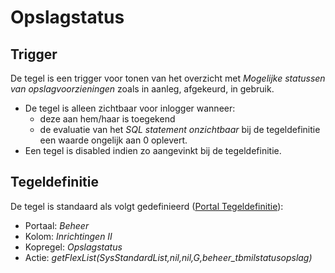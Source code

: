# Opslagstatus

## Trigger

De tegel is een trigger voor tonen van het overzicht met *Mogelijke statussen van opslagvoorzieningen* zoals in aanleg, afgekeurd, in gebruik.

* De tegel is alleen zichtbaar voor inlogger wanneer:
  * deze aan hem/haar is toegekend
  * de evaluatie van het *SQL statement onzichtbaar* bij de tegeldefinitie een waarde ongelijk aan 0 oplevert.
* Een tegel is disabled indien zo aangevinkt bij de tegeldefinitie.

## Tegeldefinitie

De tegel is standaard als volgt gedefinieerd ([Portal Tegeldefinitie](/docs/instellen_inrichten/portaldefinitie/portal_tegel.md)):

* Portaal: *Beheer*
* Kolom: *Inrichtingen II*
* Kopregel: *Opslagstatus*
* Actie: *getFlexList(SysStandardList,nil,nil,G,beheer_tbmilstatusopslag)*

